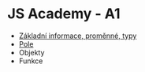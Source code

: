 # JS Academy - A1
  - [Základní informace, proměnné, typy](./general-info)
  - [Pole](./arrays)
  - Objekty
  - Funkce
